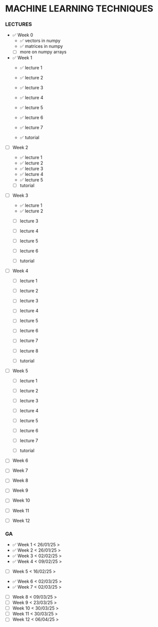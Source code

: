 # MACHINE LEARNING TECHNIQUES
### LECTURES

- :white_check_mark: Week 0
    - :white_check_mark: vectors in numpy
    - :white_check_mark: matrices in numpy
    - [ ] more on numpy arrays
    
- :white_check_mark: Week 1
    - :white_check_mark: lecture 1
    - :white_check_mark: lecture 2 
    - :white_check_mark: lecture 3 
    - :white_check_mark: lecture 4 
    - :white_check_mark: lecture 5
    - :white_check_mark: lecture 6 
    - :white_check_mark: lecture 7

    - :white_check_mark: tutorial

- [ ] Week 2
    - :white_check_mark: lecture 1
    - :white_check_mark: lecture 2
    - :white_check_mark: lecture 3
    - :white_check_mark: lecture 4
    - :white_check_mark: lecture 5

    - [ ] tutorial

- [ ] Week 3
    - :white_check_mark: lecture 1
    - :white_check_mark: lecture 2
    - [ ] lecture 3
    - [ ] lecture 4
    - [ ] lecture 5
    - [ ] lecture 6

    - [ ] tutorial

- [ ] Week 4
	- [ ] lecture 1
	- [ ] lecture 2
	- [ ] lecture 3
	- [ ] lecture 4
	- [ ] lecture 5
	- [ ] lecture 6
	- [ ] lecture 7
	- [ ] lecture 8

	- [ ] tutorial

- [ ] Week 5
	- [ ] lecture 1
	- [ ] lecture 2
	- [ ] lecture 3
	- [ ] lecture 4
	- [ ] lecture 5
	- [ ] lecture 6
	- [ ] lecture 7

	- [ ] tutorial

- [ ] Week 6
- [ ] Week 7
- [ ] Week 8
- [ ] Week 9
- [ ] Week 10
- [ ] Week 11
- [ ] Week 12

### GA

- :white_check_mark: Week 1  < 26/01/25 >
- :white_check_mark: Week 2  < 26/01/25 >
- :white_check_mark: Week 3  < 02/02/25 >
- :white_check_mark: Week 4  < 09/02/25 >
- [ ] Week 5  < 16/02/25 >
- :white_check_mark: Week 6  < 02/03/25 >
- :white_check_mark: Week 7  < 02/03/25 >
- [ ] Week 8  < 09/03/25 >
- [ ] Week 9  < 23/03/25 >
- [ ] Week 10 < 30/03/25 >
- [ ] Week 11 < 30/03/25 >
- [ ] Week 12 < 06/04/25 >
